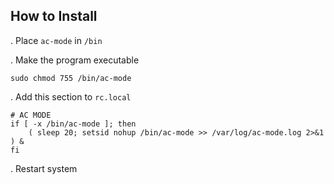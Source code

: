 ## How to Install
. Place `ac-mode` in `/bin`

. Make the program executable

```
sudo chmod 755 /bin/ac-mode
```

. Add this section to `rc.local`

```
# AC MODE
if [ -x /bin/ac-mode ]; then
    ( sleep 20; setsid nohup /bin/ac-mode >> /var/log/ac-mode.log 2>&1 ) &
fi
```

. Restart system
